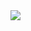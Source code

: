<img src="https://repository-images.githubusercontent.com/267478731/f7cc7f00-a44e-11ea-9203-b515905031bd"/>
